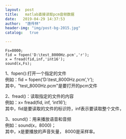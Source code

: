 ```yaml
---
layout:  post
title:   matlab直接读取pcm音频数据
date:   2019-04-29 14:37:53
author:  "唐传林"
header-img: "img/post-bg-2015.jpg"
catalog:   true

---
```


    Fs=8000;
    fid = fopen('D:\test_8000Hz.pcm','r');
    x = fread(fid,inf,'int16');
    sound(x,Fs);
    

1、fopen():打开一个指定的文件  
例如：fid = fopen(‘D:\test_8000Hz.pcm’,‘r’);  
其中，"test_8000Hz.pcm"是要打开的pcm文件

2、fread()：读取指定的文件的内容  
例如：x= fread(fid, inf, ‘int16’);  
其中，fid是要读取的文件的标识符，inf表示要读取整个文件，

3、sound()：用来播放语音和音频  
例如：sound(x，8000)；  
其中，x是要播放的声音矢量， 8000是采样率。


